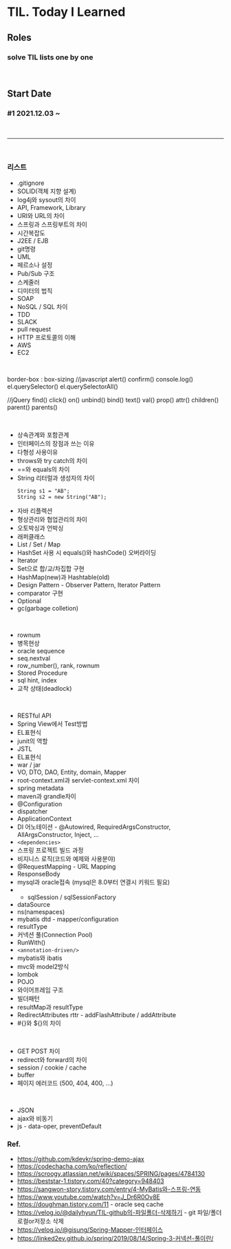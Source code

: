 # TIL. Today I Learned

## Roles
### solve TIL lists one by one

<br>

## Start Date 
### #1 2021.12.03 ~ 

<br>

---

<br>

### **리스트**

- .gitignore
- SOLID(객체 지향 설계)
- log4j와 sysout의 차이
- API, Framework, Library
- URI와 URL의 차이
- 스프링과 스프링부트의 차이
- 시간복잡도
- J2EE / EJB
- git명령
- UML
- 페르소나 설정
- Pub/Sub 구조
- 스케줄러
- 디미터의 법칙
- SOAP
- NoSQL / SQL 차이
- TDD
- SLACK
- pull request
- HTTP 프로토콜의 이해
- AWS
- EC2

<br>


border-box : box-sizing
//javascript
alert()
confirm()
console.log()
el.querySelector()
el.querySelectorAll()

//jQuery
find()
click()
on()
unbind()
bind()
text()
val()
prop()
attr()
children()
parent()
parents()


<br>

- 상속관계와 포함관계
- 인터페이스의 장점과 쓰는 이유
- 다형성 사용이유
- throws와 try catch의 차이
- ==와 equals의 차이
- String 리터럴과 생성자의 차이
    ```
    String s1 = "AB";
    String s2 = new String("AB");
    ```
- 자바 리플렉션
- 형상관리와 협업관리의 차이
- 오토박싱과 언박싱
- 래퍼클래스
- List / Set / Map
- HashSet 사용 시 equals()와 hashCode() 오버라이딩
- Iterator
- Set으로 합/교/차집합 구현
- HashMap(new)과 Hashtable(old)
- Design Pattern - Observer Pattern, Iterator Pattern
- comparator 구현
- Optional
- gc(garbage colletion)

<br>

- rownum
- 병목현상
- oracle sequence
- seq.nextval
- row_number(), rank, rownum
- Stored Procedure
- sql hint, index
- 교착 상태(deadlock)

<br>

- RESTful API
- Spring View에서 Test방법
- EL표현식
- junit의 역할
- JSTL
- EL표현식
- war / jar
- VO, DTO, DAO, Entity, domain, Mapper
- root-context.xml과 servlet-context.xml 차이
- spring metadata
- maven과 grandle차이
- @Configuration
- dispatcher
- ApplicationContext
- DI 어노테이션 - @Autowired, RequiredArgsConstructor, AllArgsConstructor, Inject, ...
- `<dependencies>`
- 스프링 프로젝트 빌드 과정
- 비지니스 로직(코드와 예제와 사용분야)
- @RequestMapping - URL Mapping
- ResponseBody
- mysql과 oracle접속 (mysql은 8.0부터 연결시 키워드 필요)
- - sqlSession / sqlSessionFactory
- dataSource
- ns(namespaces)
- mybatis dtd - mapper/configuration
- resultType
- 커넥션 풀(Connection Pool)
- RunWith()
- `<annotation-driven/>`
- mybatis와 ibatis
- mvc와 model2방식
- lombok
- POJO
- 와이어프레임 구조
- 빌더패턴
- resultMap과 resultType
- RedirectAttributes rttr - addFlashAttribute / addAttribute
- #{}와 ${}의 차이

<br>

- GET POST 차이
- redirect와 forward의 차이
- session / cookie / cache
- buffer
- 페이지 에러코드 (500, 404, 400, ...)

<br>

- JSON
- ajax와 비동기
- js - data-oper, preventDefault


### Ref.
- https://github.com/kdevkr/spring-demo-ajax
- https://codechacha.com/ko/reflection/
- https://scroogy.atlassian.net/wiki/spaces/SPRING/pages/4784130
- https://beststar-1.tistory.com/40?category=948403
- https://sangwon-story.tistory.com/entry/4-MyBatis와-스프링-연동
- https://www.youtube.com/watch?v=J_Dr6R0Ov8E
- https://doughman.tistory.com/11 - oracle seq cache
- https://velog.io/@dailyhyun/TIL-github의-파일폴더-삭제하기 - git 파일/폴더 로컬or저장소 삭제
- https://velog.io/@gisung/Spring-Mapper-인터페이스
- https://linked2ev.github.io/spring/2019/08/14/Spring-3-커넥션-풀이란/